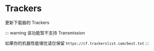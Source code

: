# Trackers

更新下载器的 Trackers

::: warning
该功能暂不支持 Transmission

如果你的机器性能堪忧请仅保留 `https://cf.trackerslist.com/best.txt`
:::
